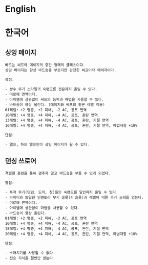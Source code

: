 # English

# 한국어

## 싱잉 메이지

    바드는 씨프와 메이지의 중간 형태의 클래스이다.
    싱잉 메이지는 항상 바드송을 부르지만 완전한 씨프이자 메이지이다.

    장점:

    - 쌍수 무기 스타일의 숙련도를 전문까지 올릴 수 있다.
    - 미로에 면역이다.
    - 아이템에 상관없이 씨프의 능력과 마법을 사용할 수 있다.
    - 바드송이 항상 울린다. (메이지와 씨프의 평균 레벨 적용)
    01레벨: +2 명중, +2 피해, -2 AC, 공포 면역
    10레벨: +4 명중, +4 피해, -4 AC, 공포, 혼란 면역
    13레벨: +4 명중, +4 피해, -4 AC, 공포, 혼란, 기절 면역
    16레벨: +4 명중, +4 피해, -4 AC, 공포, 혼란, 기절 면역, 마법저항 +10%

    단점:

    - 엘프, 하프 엘프만이 싱잉 메이지가 될 수 있다.

## 댄싱 쓰로어

    격렬한 훈련을 통해 멈추지 않고 바드송을 부를 수 있게 되었다.

    장점:

    - 투척 무기(단검, 도끼, 창)들의 숙련도를 달인까지 올릴 수 있다.
    - 파이터와 동일한 인벤토리 무기 슬롯(4 슬롯)과 레벨에 따른 추가 공회를 얻는다.
    - 미로에 면역이다.
    - 아이템에 상관없이 마법을 사용할 수 있다.
    - 바드송이 항상 울린다.
    01레벨: +2 명중, +2 피해, -2 AC, 공포 면역
    10레벨: +4 명중, +4 피해, -4 AC, 공포, 혼란 면역
    15레벨: +4 명중, +4 피해, -4 AC, 공포, 혼란, 기절 면역
    20레벨: +4 명중, +4 피해, -4 AC, 공포, 혼란, 기절 면역, 마법저항 +10%

    단점:

    - 소매치기를 사용할 수 없다.
    - 전승 지식을 절반만 얻는다.